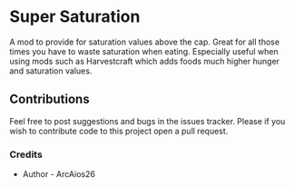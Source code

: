 # Super Saturation
A mod to provide for saturation values above the cap. Great for all those times you have to waste saturation when eating.
Especially useful when using mods such as Harvestcraft which adds foods much higher hunger and saturation values.

## Contributions
Feel free to post suggestions and bugs in the issues tracker. Please if you wish to contribute code to this project open
a pull request.

### Credits
* Author - ArcAios26